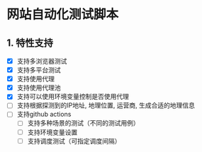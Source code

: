 # 网站自动化测试脚本

## 1. 特性支持

- [x] 支持多浏览器测试
- [x] 支持多平台测试
- [x] 支持使用代理
- [x] 支持使用代理池
- [x] 支持可以使用环境变量控制是否使用代理
- [ ] 支持根据探测到的IP地址, 地理位置, 运营商, 生成合适的地理信息
- [ ] 支持github actions
  - [ ] 支持多种场景的测试（不同的测试用例）
  - [ ] 支持环境变量设置
  - [ ] 支持调度测试（可指定调度间隔）
